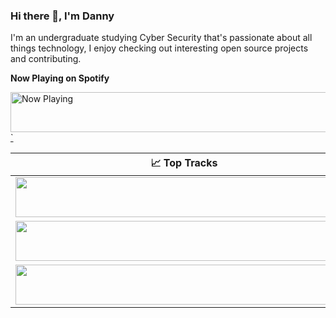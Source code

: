 ### Hi there 👋, I'm Danny

<!--
**dannyycc/dannyycc** is a ✨ _special_ ✨ repository because its `README.md` (this file) appears on your GitHub profile.

Here are some ideas to get you started:

- 🔭 I’m currently working on ...
- 🌱 I’m currently learning ...
- 👯 I’m looking to collaborate on ...
- 🤔 I’m looking for help with ...
- 💬 Ask me about ...
- 📫 How to reach me: ...
- 😄 Pronouns: ...
- ⚡ Fun fact: ...

- 🔭 I’m currently working on my own blog with Hugo & Netlify
- 🌱 I’m currently learning C

-->

I'm an undergraduate studying Cyber Security that's passionate about all things technology, I enjoy checking out interesting open source projects and contributing.


**Now Playing on Spotify**

<a href="https://dannyycc-spotify.vercel.app/now-playing?open">
    <img src="https://dannyycc-spotify.vercel.app/now-playing" width="540" height="64" alt="Now Playing">`
</a>


<table>
  <thead>
    <tr>
      <th>📈 Top Tracks</th>
    </tr>
  </thead>
  <tbody>
    <tr>
      <td><a href="https://dannyycc-spotify.vercel.app/top-tracks?i=1&open"><img src="https://dannyycc-spotify.vercel.app/top-tracks?i=1" width="540" height="64"></a></td>
    </tr>
    <tr></tr> <!-- hide gray row -->
    <tr>
      <td><a href="hhttps://dannyycc-spotify.vercel.app/top-tracks?i=2&open"><img src="https://dannyycc-spotify.vercel.app/top-tracks?i=2" width="540" height="64"></a></td>
    </tr>
    <tr></tr> <!-- hide gray row -->
    <tr>
      <td><a href="https://dannyycc-spotify.vercel.app/top-tracks?i=3&open"><img src="https://dannyycc-spotify.vercel.app/top-tracks?i=3" width="540" height="64"></a></td>
    </tr>
  </tbody>
</table>
